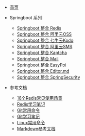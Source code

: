 <!-- 这是一个目录页面 -->
* [首页](home.md)

* Springboot 系列
  * [Springboot 整合 Redis](./Springboot/Springboot_Redis.md)
  * [Springboot 整合 阿里云OSS](./Springboot/Springboot_Alicloud_OSS.md)
  * [Springboot 整合 七牛云Kodo](./Springboot/Springboot_Qiniu_Kodo.md)
  * [Springboot 整合 阿里云SMS](./Springboot/Springboot_Alicloud_Sms.md)
  * [Springboot 整合 Kaptcha](./Springboot/Springboot_Kaptcha.md)
  * [Springboot 整合 Mail](./Springboot/Springboot_Mail.md)
  * [Springboot 整合 EasyPoi](./Springboot/Springboot_EasyPoi.md)
  * [Springboot 整合 Editor.md](./Springboot/Springboot_EditorMd.md)
  * [Springboot 整合 SpringSecurity](./Springboot/Springboot_SpringSecurity.md)


* 参考文档
  * [16个Redis常见使用场景](./ReferenceDoc/16个Redis常见使用场景.md)
  * [Redis学习笔记](./ReferenceDoc/Redis_study_notes.md)
  * [Git常用命令](./ReferenceDoc/Git_command.md)
  * [Git学习笔记](./ReferenceDoc/Git_study_notes.md)
  * [Linux常用命令](./ReferenceDoc/Linux_command.md)
  * [Markdown参考文档](./ReferenceDoc/Markdown_docs.md)

